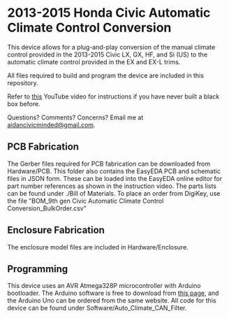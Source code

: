 # 2013-2015 Honda Civic Automatic Climate Control Conversion

This device allows for a plug-and-play conversion of the manual climate control provided in the 2013-2015 Civic LX, GX, HF, and Si (US) to the automatic climate control provided in the EX and EX-L trims.

All files required to build and program the device are included in this repository.

Refer to [this](https://youtu.be/0c5TGwSvMb4) YouTube video for instructions if you have never built a black box before.

Questions? Comments? Concerns? Email me at [aidancivicminded@gmail.com](aidancivicminded@gmail.com).

## PCB Fabrication

The Gerber files required for PCB fabrication can be downloaded from Hardware/PCB. This folder also contains the EasyEDA PCB and schematic files in JSON form. These can be loaded into the EasyEDA online editor for part number references as shown in the instruction video. The parts lists can be found under ./Bill of Materials. To place an order from DigiKey, use the file "BOM_9th gen Civic Automatic Climate Control Conversion_BulkOrder.csv"

## Enclosure Fabrication

The enclosure model files are included in Hardware/Enclosure.

## Programming

This device uses an AVR Atmega328P microcontroller with Arduino bootloader. The Arduino software is free to download from [this page](https://www.arduino.cc/en/software), and the Arduino Uno can be ordered from the same website. All code for this device can be found under Software/Auto_Climate_CAN_Filter.